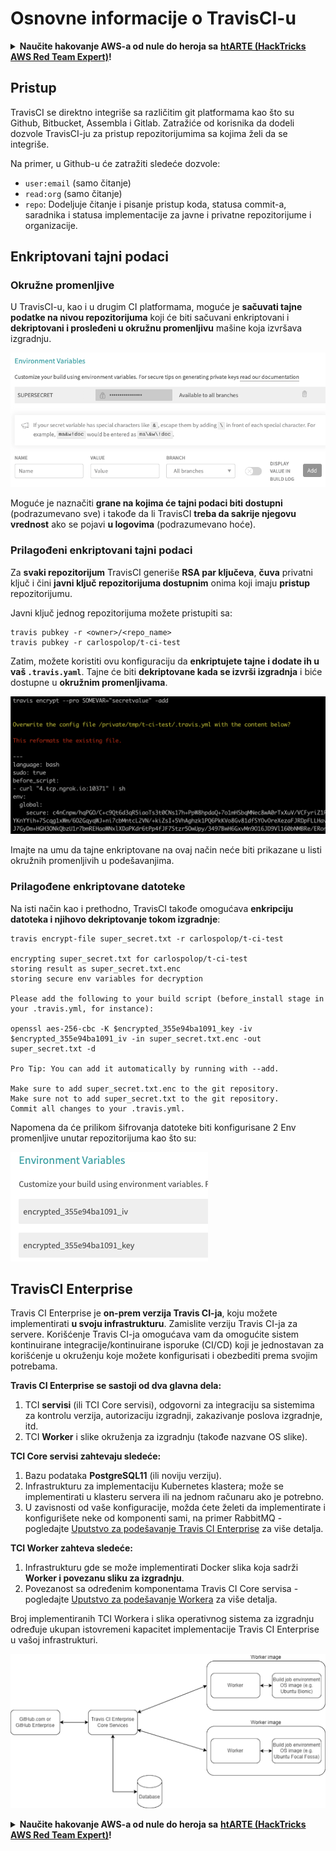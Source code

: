 # Osnovne informacije o TravisCI-u

<details>

<summary><strong>Naučite hakovanje AWS-a od nule do heroja sa</strong> <a href="https://training.hacktricks.xyz/courses/arte"><strong>htARTE (HackTricks AWS Red Team Expert)</strong></a><strong>!</strong></summary>

Drugi načini podrške HackTricks-u:

* Ako želite da vidite **vašu kompaniju reklamiranu na HackTricks-u** ili **preuzmete HackTricks u PDF formatu** proverite [**SUBSCRIPTION PLANS**](https://github.com/sponsors/carlospolop)!
* Nabavite [**zvanični PEASS & HackTricks swag**](https://peass.creator-spring.com)
* Otkrijte [**The PEASS Family**](https://opensea.io/collection/the-peass-family), našu kolekciju ekskluzivnih [**NFT-ova**](https://opensea.io/collection/the-peass-family)
* **Pridružite se** 💬 [**Discord grupi**](https://discord.gg/hRep4RUj7f) ili [**telegram grupi**](https://t.me/peass) ili nas **pratite** na **Twitter-u** 🐦 [**@hacktricks_live**](https://twitter.com/hacktricks_live)**.**
* **Podelite svoje hakovanje trikove slanjem PR-ova na** [**HackTricks**](https://github.com/carlospolop/hacktricks) i [**HackTricks Cloud**](https://github.com/carlospolop/hacktricks-cloud) github repozitorijume.

</details>

## Pristup

TravisCI se direktno integriše sa različitim git platformama kao što su Github, Bitbucket, Assembla i Gitlab. Zatražiće od korisnika da dodeli dozvole TravisCI-ju za pristup repozitorijumima sa kojima želi da se integriše.

Na primer, u Github-u će zatražiti sledeće dozvole:

* `user:email` (samo čitanje)
* `read:org` (samo čitanje)
* `repo`: Dodeljuje čitanje i pisanje pristup koda, statusa commit-a, saradnika i statusa implementacije za javne i privatne repozitorijume i organizacije.

## Enkriptovani tajni podaci

### Okružne promenljive

U TravisCI-u, kao i u drugim CI platformama, moguće je **sačuvati tajne podatke na nivou repozitorijuma** koji će biti sačuvani enkriptovani i **dekriptovani i prosleđeni u okružnu promenljivu** mašine koja izvršava izgradnju.

![](<../../.gitbook/assets/image (44).png>)

Moguće je naznačiti **grane na kojima će tajni podaci biti dostupni** (podrazumevano sve) i takođe da li TravisCI **treba da sakrije njegovu vrednost** ako se pojavi **u logovima** (podrazumevano hoće).

### Prilagođeni enkriptovani tajni podaci

Za **svaki repozitorijum** TravisCI generiše **RSA par ključeva**, **čuva** privatni ključ i čini **javni ključ repozitorijuma dostupnim** onima koji imaju **pristup** repozitorijumu.

Javni ključ jednog repozitorijuma možete pristupiti sa:
```
travis pubkey -r <owner>/<repo_name>
travis pubkey -r carlospolop/t-ci-test
```
Zatim, možete koristiti ovu konfiguraciju da **enkriptujete tajne i dodate ih u vaš `.travis.yaml`**. Tajne će biti **dekriptovane kada se izvrši izgradnja** i biće dostupne u **okružnim promenljivama**.

![](<../../.gitbook/assets/image (2) (2) (1) (1).png>)

Imajte na umu da tajne enkriptovane na ovaj način neće biti prikazane u listi okružnih promenljivih u podešavanjima.

### Prilagođene enkriptovane datoteke

Na isti način kao i prethodno, TravisCI takođe omogućava **enkripciju datoteka i njihovo dekriptovanje tokom izgradnje**:
```
travis encrypt-file super_secret.txt -r carlospolop/t-ci-test

encrypting super_secret.txt for carlospolop/t-ci-test
storing result as super_secret.txt.enc
storing secure env variables for decryption

Please add the following to your build script (before_install stage in your .travis.yml, for instance):

openssl aes-256-cbc -K $encrypted_355e94ba1091_key -iv $encrypted_355e94ba1091_iv -in super_secret.txt.enc -out super_secret.txt -d

Pro Tip: You can add it automatically by running with --add.

Make sure to add super_secret.txt.enc to the git repository.
Make sure not to add super_secret.txt to the git repository.
Commit all changes to your .travis.yml.
```
Napomena da će prilikom šifrovanja datoteke biti konfigurisane 2 Env promenljive unutar repozitorijuma kao što su:

![](<../../.gitbook/assets/image (23).png>)

## TravisCI Enterprise

Travis CI Enterprise je **on-prem verzija Travis CI-ja**, koju možete implementirati **u svoju infrastrukturu**. Zamislite verziju Travis CI-ja za servere. Korišćenje Travis CI-ja omogućava vam da omogućite sistem kontinuirane integracije/kontinuirane isporuke (CI/CD) koji je jednostavan za korišćenje u okruženju koje možete konfigurisati i obezbediti prema svojim potrebama.

**Travis CI Enterprise se sastoji od dva glavna dela:**

1. TCI **servisi** (ili TCI Core servisi), odgovorni za integraciju sa sistemima za kontrolu verzija, autorizaciju izgradnji, zakazivanje poslova izgradnje, itd.
2. TCI **Worker** i slike okruženja za izgradnju (takođe nazvane OS slike).

**TCI Core servisi zahtevaju sledeće:**

1. Bazu podataka **PostgreSQL11** (ili noviju verziju).
2. Infrastrukturu za implementaciju Kubernetes klastera; može se implementirati u klasteru servera ili na jednom računaru ako je potrebno.
3. U zavisnosti od vaše konfiguracije, možda ćete želeti da implementirate i konfigurišete neke od komponenti sami, na primer RabbitMQ - pogledajte [Uputstvo za podešavanje Travis CI Enterprise](https://docs.travis-ci.com/user/enterprise/tcie-3.x-setting-up-travis-ci-enterprise/) za više detalja.

**TCI Worker zahteva sledeće:**

1. Infrastrukturu gde se može implementirati Docker slika koja sadrži **Worker i povezanu sliku za izgradnju**.
2. Povezanost sa određenim komponentama Travis CI Core servisa - pogledajte [Uputstvo za podešavanje Workera](https://docs.travis-ci.com/user/enterprise/setting-up-worker/) za više detalja.

Broj implementiranih TCI Workera i slika operativnog sistema za izgradnju određuje ukupan istovremeni kapacitet implementacije Travis CI Enterprise u vašoj infrastrukturi.

![](<../../.gitbook/assets/image (8) (1) (1) (1) (1) (1).png>)

<details>

<summary><strong>Naučite hakovanje AWS-a od nule do heroja sa</strong> <a href="https://training.hacktricks.xyz/courses/arte"><strong>htARTE (HackTricks AWS Red Team Expert)</strong></a><strong>!</strong></summary>

Drugi načini podrške HackTricks-u:

* Ako želite da vidite **oglašavanje vaše kompanije u HackTricks-u** ili **preuzmete HackTricks u PDF formatu**, proverite [**PLANOVE ZA PRETPLATU**](https://github.com/sponsors/carlospolop)!
* Nabavite [**zvanični PEASS & HackTricks swag**](https://peass.creator-spring.com)
* Otkrijte [**The PEASS Family**](https://opensea.io/collection/the-peass-family), našu kolekciju ekskluzivnih [**NFT-ova**](https://opensea.io/collection/the-peass-family)
* **Pridružite se** 💬 [**Discord grupi**](https://discord.gg/hRep4RUj7f) ili [**telegram grupi**](https://t.me/peass) ili nas **pratite** na **Twitter-u** 🐦 [**@hacktricks_live**](https://twitter.com/hacktricks_live)**.**
* **Podelite svoje hakovanje trikova slanjem PR-ova na** [**HackTricks**](https://github.com/carlospolop/hacktricks) i [**HackTricks Cloud**](https://github.com/carlospolop/hacktricks-cloud) github repozitorijume.

</details>
